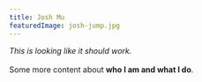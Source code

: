 ```yaml
---
title: Josh Mu
featuredImage: josh-jump.jpg
---
```


_This is looking like it should work._\
\
Some more content about **who I am and what I do**.
